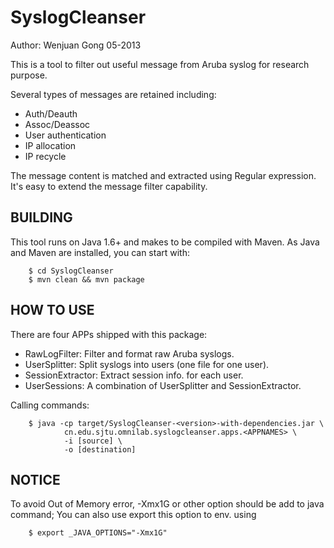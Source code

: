 SyslogCleanser
==============

Author: Wenjuan Gong
05-2013

This is a tool to filter out useful message from Aruba syslog
for research purpose.

Several types of messages are retained including:

 * Auth/Deauth  
 * Assoc/Deassoc  
 * User authentication  
 * IP allocation  
 * IP recycle

The message content is matched and extracted using Regular expression.
It's easy to extend the message filter capability.


BUILDING
--------

This tool runs on Java 1.6+ and makes to be compiled with Maven.
As Java and Maven are installed, you can start with:

        $ cd SyslogCleanser
        $ mvn clean && mvn package


HOW TO USE
----------

There are four APPs shipped with this package:

* RawLogFilter: Filter and format raw Aruba syslogs.
* UserSplitter: Split syslogs into users (one file for one user).
* SessionExtractor: Extract session info. for each user.
* UserSessions: A combination of UserSplitter and SessionExtractor.

Calling commands:

        $ java -cp target/SyslogCleanser-<version>-with-dependencies.jar \
                cn.edu.sjtu.omnilab.syslogcleanser.apps.<APPNAMES> \
                -i [source] \
                -o [destination]


NOTICE
------

To avoid Out of Memory error, -Xmx1G or other option should be add to java command;
You can also use export this option to env. using

        $ export _JAVA_OPTIONS="-Xmx1G"